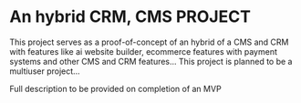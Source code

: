 # An hybrid CRM, CMS PROJECT

This project serves as a proof-of-concept of an hybrid of a CMS and CRM with features like ai website builder, ecommerce features with payment systems and other CMS and CRM features... This project is planned to be a multiuser project...

Full description to be provided on completion of an MVP
